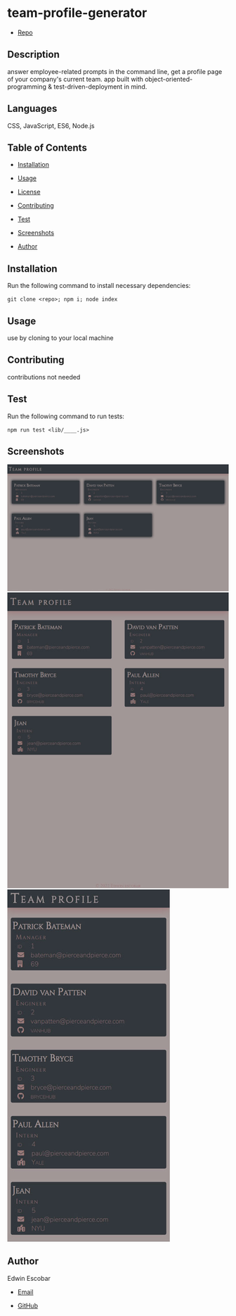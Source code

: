 
# team-profile-generator

  * [Repo](https://github.com/escowin/team-profile-generator)

  
  
## Description

  answer employee-related prompts in the command line, get a profile page of your company's current team. app built with object-oriented-programming & test-driven-deployment in mind.

## Languages

  CSS, JavaScript, ES6, Node.js

## Table of Contents

  * [Installation](#installation)

  * [Usage](#usage)
  
  * [License](#license)

  * [Contributing](#contributing)

  * [Test](#test)

  * [Screenshots](#screenshots)

  * [Author](#author)

## Installation

  Run the following command to install necessary dependencies:

  ```
  git clone <repo>; npm i; node index
  ```

## Usage

  use by cloning to your local machine


## Contributing

  contributions not needed

## Test
  
  Run the following command to run tests:
  ```
  npm run test <lib/____.js>
  ```

## Screenshots

  ![desktop view](./assets/images/screenshot-desktop.jpg)
  ![tablet view](./assets/images/screenshot-tablet.jpg)
  ![mobile view](./assets/images/screenshot-mobile.jpg)

## Author

  Edwin Escobar

  * [Email](mailto:edwin@escowinart.com)

  * [GitHub](https://github.com/escowin)
